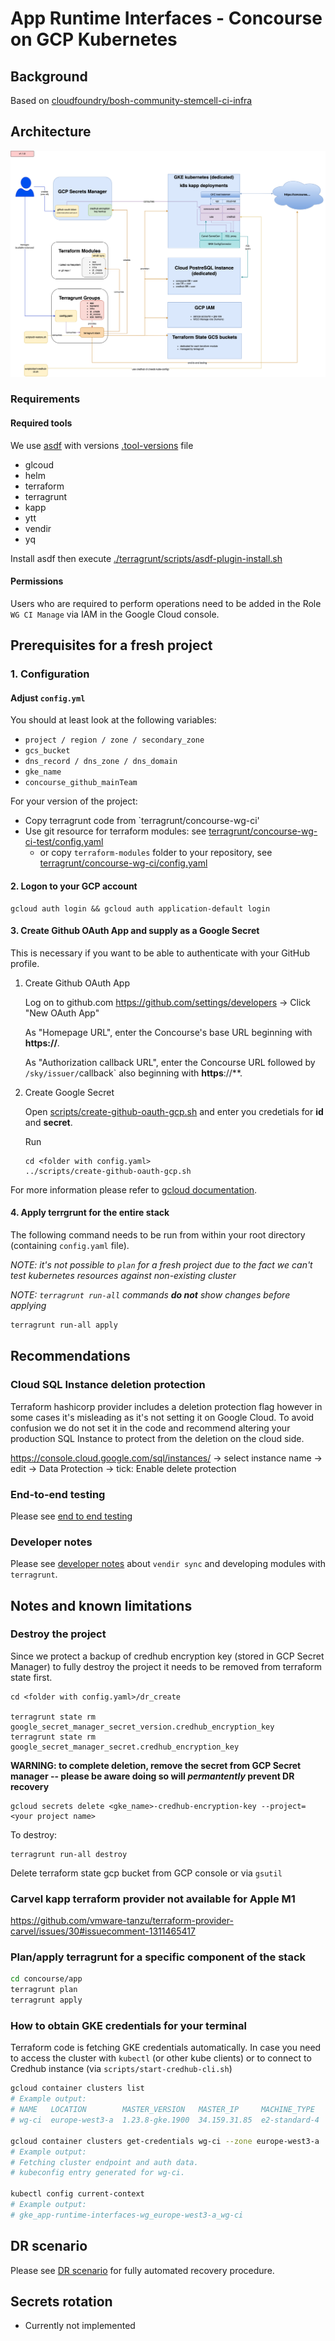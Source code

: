 # App Runtime Interfaces - Concourse on GCP Kubernetes

## Background

Based on [cloudfoundry/bosh-community-stemcell-ci-infra](https://github.com/cloudfoundry/bosh-community-stemcell-ci-infra)

## Architecture

![editable drawio png bitmap](./docs/concourse-architecture.drawio.png)
### Requirements

#### Required tools

We use [asdf](https://asdf-vm.com/) with versions [.tool-versions](./.tool-versions) file
* glcoud
* helm
* terraform
* terragrunt
* kapp
* ytt
* vendir
* yq

Install asdf then execute [./terragrunt/scripts/asdf-plugin-install.sh](./terragrunt/scritps/asdf-plugin-install.sh)
#### Permissions

Users who are required to perform operations need to be added in the Role `WG CI Manage` via IAM in the Google Cloud console.

## Prerequisites for a fresh project

### 1. Configuration

#### Adjust `config.yml`

You should at least look at the following variables:

* `project / region / zone / secondary_zone`
* `gcs_bucket`
* `dns_record / dns_zone / dns_domain`
* `gke_name`
* `concourse_github_mainTeam`

For your version of the project:
* Copy terragrunt code from `terragrunt/concourse-wg-ci'
* Use git resource for terraform modules: see [terragrunt/concourse-wg-ci-test/config.yaml](./terragrunt/concourse-wg-ci-test/config.yaml)
  * or copy `terraform-modules` folder to your repository, see [terragrunt/concourse-wg-ci/config.yaml](./terragrunt/concourse-wg-ci/config.yaml)

#### 2. Logon to your GCP account
```
gcloud auth login && gcloud auth application-default login
```

#### 3. Create Github OAuth App and supply as a Google Secret

This is necessary if you want to be able to authenticate with your GitHub profile.
 1. Create Github OAuth App

    Log on to github.com https://github.com/settings/developers -> Click "New OAuth App"

    As "Homepage URL", enter the Concourse's base URL beginning with **https://**.

    As "Authorization callback URL", enter the Concourse URL followed by `/sky/issuer/`callback` also beginning with **https**://**.


 2. Create Google Secret

    Open [scripts/create-github-oauth-gcp.sh](scripts/create-github-oauth-gcp.sh) and enter you credetials for **id** and **secret**.

    Run
    ```
    cd <folder with config.yaml>
    ../scripts/create-github-oauth-gcp.sh
    ```
 For more information please refer to [gcloud documentation](https://cloud.google.com/secret-manager/docs/creating-and-accessing-secrets).
#### 4. Apply terrgrunt for the entire stack

The following command needs to be run from within your root directory (containing `config.yaml` file).

*NOTE: it's not possible to `plan` for a fresh project due to the fact we can't test kubernetes resources against non-existing cluster*

*NOTE: `terragrunt run-all` commands **do not** show changes before applying*

```sh
terragrunt run-all apply
```

## Recommendations
### Cloud SQL Instance deletion protection

Terraform hashicorp provider includes a deletion protection flag however in some cases it's misleading as it's not setting it on Google Cloud.
To avoid confusion we do not set it in the code and recommend altering your production SQL Instance to protect from the deletion on the cloud side.

https://console.cloud.google.com/sql/instances/ -> select instance name -> edit ->  Data Protection -> tick: Enable delete protection

### End-to-end testing

Please see [end to end testing](./docs/end_to_end_testing.md)
### Developer notes
Please see [developer notes](docs/developer_notes.md) about `vendir sync` and developing modules with `terragrunt`.

## Notes and known limitations


### Destroy the project
Since we protect a backup of credhub encryption key (stored in GCP Secret Manager) to fully destroy the project it needs to be removed from terraform state first.

```
cd <folder with config.yaml>/dr_create

terragrunt state rm google_secret_manager_secret_version.credhub_encryption_key
terragrunt state rm google_secret_manager_secret.credhub_encryption_key
```

**WARNING: to complete deletion, remove the secret from GCP Secret manager -- please be aware doing so will _permantently_ prevent DR recovery**

```
gcloud secrets delete <gke_name>-credhub-encryption-key --project=<your project name>
```

To destroy:
```
terragrunt run-all destroy
```

Delete terraform state gcp bucket from GCP console or via `gsutil`

### Carvel kapp terraform provider not available for Apple M1
https://github.com/vmware-tanzu/terraform-provider-carvel/issues/30#issuecomment-1311465417

### Plan/apply terragrunt for a specific component of the stack

```sh
cd concourse/app
terragrunt plan
terragrunt apply
```



### How to obtain GKE credentials for your terminal
Terraform code is fetching GKE credentials automatically. In case you need to access the cluster with `kubectl` (or other kube clients) or to connect to Credhub instance (via `scripts/start-credhub-cli.sh`)

```sh
gcloud container clusters list
# Example output:
# NAME   LOCATION        MASTER_VERSION   MASTER_IP     MACHINE_TYPE   NODE_VERSION     NUM_NODES  STATUS
# wg-ci  europe-west3-a  1.23.8-gke.1900  34.159.31.85  e2-standard-4  1.23.8-gke.1900  3          RUNNING

gcloud container clusters get-credentials wg-ci --zone europe-west3-a
# Example output:
# Fetching cluster endpoint and auth data.
# kubeconfig entry generated for wg-ci.

kubectl config current-context
# Example output:
# gke_app-runtime-interfaces-wg_europe-west3-a_wg-ci
```

## DR scenario
Please see [DR scenario](docs/disaster_recovery.md) for fully automated recovery procedure.


## Secrets rotation
* Currently not implemented
